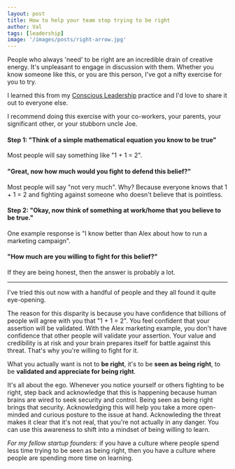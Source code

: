 ```yaml
---
layout: post
title: How to help your team stop trying to be right
author: Val
tags: [leadership]
image: '/images/posts/right-arrow.jpg'
---
```


People who always 'need' to be right are an incredible drain of creative energy. It's unpleasant to engage in discussion with them. Whether you know someone like this, or you are this person, I've got a nifty exercise for you to try.

I learned this from my [Conscious Leadership](https://conscious.is/resources) practice and I'd love to share it out to everyone else.

I recommend doing this exercise with your co-workers, your parents, your significant other, or your stubborn uncle Joe.

#### Step 1: "Think of a simple mathematical equation you know to be true"

Most people will say something like "1 + 1 = 2".

#### "Great, now how much would you fight to defend this belief?"

Most people will say "not very much". Why? Because everyone knows that 1 + 1 = 2 and fighting against someone who doesn't believe that is pointless.

#### Step 2: "Okay, now think of something at work/home that you believe to be true."

One example response is "I know better than Alex about how to run a marketing campaign".

#### "How much are you willing to fight for this belief?"

If they are being honest, then the answer is probably a lot.

********

I've tried this out now with a handful of people and they all found it quite eye-opening.

The reason for this disparity is because you have confidence that billions of people will agree with you that "1 + 1 = 2". You feel confident that your assertion will be validated. With the Alex marketing example, you don't have confidence that other people will validate your assertion. Your value and credibility is at risk and your brain prepares itself for battle against this threat. That's why you're willing to fight for it.

What you actually want is not to **be right**, it's to be **seen as being right**, to be **validated and appreciate for being right**. 

It's all about the ego. Whenever you notice yourself or others fighting to be right, step back and acknowledge that this is happening because human brains are wired to seek security and control. Being seen as being right brings that security. Acknowledging this will help you take a more open-minded and curious posture to the issue at hand. Acknowleding the threat makes it clear that it's not real, that you're not actually in any danger. You can use this awareness to shift into a mindset of being willing to learn.

*For my fellow startup founders:* if you have a culture where people spend less time trying to be seen as being right, then you have a culture where people are spending more time on learning.